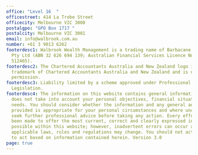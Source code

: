 ```yaml
---
office: "Level 16  "
officestreet: 414 La Trobe Street
officecity: Melbourne VIC 3000
postalgpo: "GPO Box 1717 "
postalcity: Melbourne VIC 3001
email: info@walbrook.com.au
number: +61 3 9013 6262
footerdesc1: Walbrook Wealth Management is a trading name of Barbacane Advisors
  Pty Ltd (ABN 32 626 694 139; Australian Financial Services Licence No.
  512465).
footerdesc2: The Chartered Accountants Australia and New Zealand logo is a
  trademark of Chartered Accountants Australia and New Zealand and is used with
  permission.
footerdesc3: Liability limited by a scheme approved under Professional Standards
  Legislation.
footerdesc4: The information on this website contains general information and
  does not take into account your personal objectives, financial situation or
  needs. You should consider whether the information and any general advice
  provided is appropriate for your personal circumstances and where uncertain,
  seek further professional advice before taking any action. Every effort has
  been made to offer the most current, correct and clearly expressed information
  possible within this website; however, inadvertent errors can occur and
  applicable laws, rules and regulations may change. You should not act or fail
  to act based on information contained herein. Version 3.0
page: true
---
```


